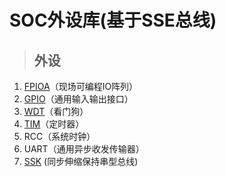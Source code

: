 # SOC外设库(基于SSE总线)

> ## 外设
1. [FPIOA](./FPIOA/)（现场可编程IO阵列）
2. [GPIO](./GPIO/)（通用输入输出接口）
3. [WDT](./WDT/)（看门狗）
4. [TIM](./TIM/)（定时器）
5. RCC（系统时钟）
6. UART（通用异步收发传输器）
7. [SSK](./SSK/) (同步伸缩保持串型总线)




